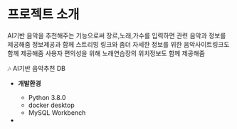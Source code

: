 # 프로젝트 소개 
AI기반 음악을 추천해주는 기능으로써  장르,노래,가수를 입력하면 관련 음악과 정보를 제공해줌
정보제공과 함께 스트리밍 링크와 좀더 자세한 정보를 위한 음악사이트링크도 함께 제공해줌
사용자 편의성을 위해 노래연습장의 위치정보도 함께 제공해줌 

🎶 AI기반 음악추천 DB





+ **개발환경**
  - Python 3.8.0
  - docker desktop
  - MySQL Workbench
 
+
